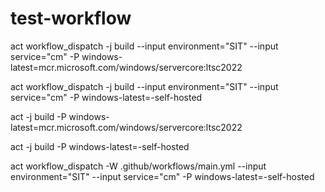 # test-workflow
act workflow_dispatch -j build --input environment="SIT" --input service="cm" -P windows-latest=mcr.microsoft.com/windows/servercore:ltsc2022

act workflow_dispatch -j build --input environment="SIT" --input service="cm" -P windows-latest=-self-hosted

act -j build  -P windows-latest=mcr.microsoft.com/windows/servercore:ltsc2022

act -j build  -P windows-latest=-self-hosted




act workflow_dispatch -W .github/workflows/main.yml --input environment="SIT" --input service="cm" -P windows-latest=-self-hosted